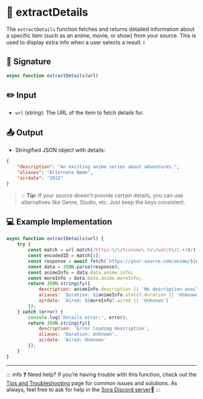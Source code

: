 
# :bookmark: extractDetails

The `extractDetails` function fetches and returns detailed information about a specific item (such as an anime, movie, or show) from your source. This is used to display extra info when a user selects a result. :information_source:


## :bookmark_tabs: Signature

```js
async function extractDetails(url)
```


## :pencil2: Input

- `url` (string): The URL of the item to fetch details for.


## :outbox_tray: Output

- Stringified JSON object with details:

```json
{
    "description": "An exciting anime series about adventures.",
    "aliases": "Alternate Name",
    "airdate": "2022"
}
```


> :bulb: **Tip:**
> If your source doesn't provide certain details, you can use alternatives like Genre, Studio, etc. Just keep the keys consistent.


## :computer: Example Implementation

```js
async function extractDetails(url) {
    try {
        const match = url.match(/https:\/\/hianime\.to\/watch\/(.+)$/);
        const encodedID = match[1];
        const response = await fetch(`https://your-source.com/anime/${encodedID}`);
        const data = JSON.parse(response);
        const animeInfo = data.data.anime.info;
        const moreInfo = data.data.anime.moreInfo;
        return JSON.stringify({
            description: animeInfo.description || 'No description available',
            aliases: `Duration: ${animeInfo.stats?.duration || 'Unknown'}`,
            airdate: `Aired: ${moreInfo?.aired || 'Unknown'}`
        });
    } catch (error) {
        console.log('Details error:', error);
        return JSON.stringify({
            description: 'Error loading description',
            aliases: 'Duration: Unknown',
            airdate: 'Aired: Unknown'
        });
    }
}
```


---

::: info :question: Need help?
If you’re having trouble with this function, check out the [Tips and Troubleshooting](https://sora.jm26.net/docs/modules/tips-and-troubleshooting) page for common issues and solutions. As always, feel free to ask for help in the [Sora Discord server](https://discord.gg/3a2c5b6):speech_balloon:
:::